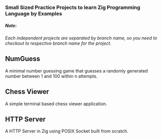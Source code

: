 ### Small Sized Practice Projects to learn Zig Programming Language by Examples

##### **Note:**
*Each independent projects are separated by branch name, so you need to checkout to respective branch name for the project.*

NumGuess
----------
A minimal number guessing game that guesses a randomly generated number between 1 and 100 within n attempts.

Chess Viewer
-----
A simple terminal based chess viewer application.

HTTP Server
------
A HTTP Server in Zig using POSIX Socket built from scratch.
